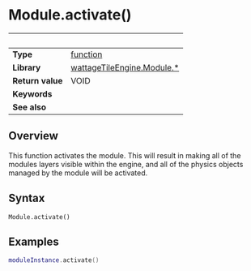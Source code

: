 # Module.activate()

|                      | &nbsp; 
| -------------------- | ---------------------------------------------------------------
| __Type__             | [function](http://docs.coronalabs.com/api/type/Function.html)
| __Library__          | [wattageTileEngine.Module.*](type_module.markdown)
| __Return value__     | VOID
| __Keywords__         | 
| __See also__         | 


## Overview

This function activates the module.  This will result in making all of
the modules layers visible within the engine, and all of the physics
objects managed by the module will be activated.


## Syntax

	Module.activate()


## Examples

``````lua
moduleInstance.activate()
``````
